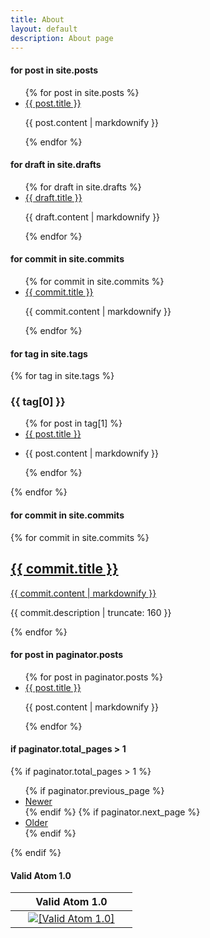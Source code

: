 ```yaml
---
title: About
layout: default
description: About page
---
```


#### for post in site.posts
<ul>
  {% for post in site.posts %}
    <li>
      <a href="{{ post.url }}">{{ post.title }}</a>
      <p>{{ post.content | markdownify }}</p>
    </li>
  {% endfor %}
</ul>

#### for draft in site.drafts
<ul>
  {% for draft in site.drafts %}
    <li>
      <a href="{{ draft.url }}">{{ draft.title }}</a>
      <p>{{ draft.content | markdownify }}</p>
    </li>
  {% endfor %}
</ul>

#### for commit in site.commits
<ul>
  {% for commit in site.commits %}
    <li>
      <a href="{{ commit.url }}">{{ commit.title }}</a>
      <p>{{ commit.content | markdownify }}</p>
    </li>
  {% endfor %}
</ul>

#### for tag in site.tags
{% for tag in site.tags %}
  <h3>{{ tag[0] }}</h3>
  <ul>
    {% for post in tag[1] %}
      <li><a href="{{ post.url }}">{{ post.title }}</a></li>
      <li><p>{{ post.content | markdownify }}</p></li>
    {% endfor %}
  </ul>
{% endfor %}

#### for commit in site.commits
{% for commit in site.commits %}
<a href="{{ commit.url | prepend: site.baseurl }}">
  <h2>{{ commit.title }}</h2>
  <p>{{ commit.content | markdownify }}</p>
</a>
<p class="post-excerpt">{{ commit.description | truncate: 160 }}</p>
{% endfor %}


#### for post in paginator.posts
<ul>
  {% for post in paginator.posts %}
    <li>
      <a href="{{ post.url }}">{{ post.title }}</a>
      <p>{{ post.content | markdownify }}</p>
    </li>
  {% endfor %}
</ul>

#### if paginator.total_pages > 1
{% if paginator.total_pages > 1 %}
<ul>
  {% if paginator.previous_page %}
  <li>
      <a href="{{ paginator.previous_page_path | prepend: site.baseurl }}">Newer</a>
  </li>
  {% endif %}
  {% if paginator.next_page %}
    <li>
      <a href="{{ paginator.next_page_path | prepend: site.baseurl }}">Older</a>
    </li>
  {% endif %}
</ul>
{% endif %}


#### Valid Atom 1.0
<table>
  <thead>
    <tr>
      <th><center>&nbsp;</center></th>
      <th><center>Valid Atom 1.0</center></th>
      <th><center>&nbsp;</center></th>
    </tr>
  </thead>
  <tbody>
    <tr>
      <td><center>&nbsp;</center></td>
      <td><center><a href="https://validator.w3.org/feed/check.cgi?url=https://wryyyyyyyy.github.io/runner_one/feed.xml"><img src="https://wryyyyyyyy.github.io/runner_one/assets/img/valid-atom.png" alt="[Valid Atom 1.0]" title="Validate my Atom 1.0 feed" /></a></center></td>
      <td><center>&nbsp;</center></td>
    </tr>
  </tbody>
</table>
